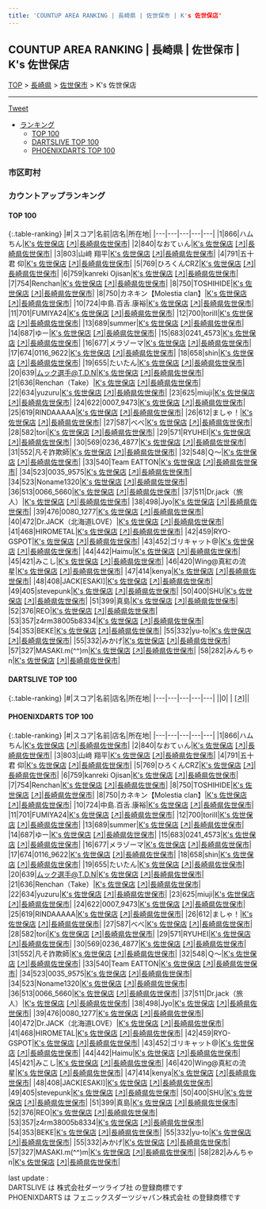 ```yaml
---
title: 'COUNTUP AREA RANKING | 長崎県 | 佐世保市 | K's 佐世保店'
---
```

## COUNTUP AREA RANKING | 長崎県 | 佐世保市 | K's 佐世保店

[TOP](/darts/rank/) > [長崎県](/darts/rank/長崎県/) > [佐世保市](/darts/rank/長崎県/佐世保市/) > K's 佐世保店

___

<a href="https://twitter.com/share?ref_src=twsrc%5Etfw" data-text="COUNTUP AREA RANKING | 長崎県佐世保市K's 佐世保店" class="twitter-share-button" data-hashtags="DARTSLIVE,PHOENIXDARTS,darts,ダーツ" data-show-count="false">Tweet</a>

* [ランキング](#カウントアップランキング)
    * [TOP 100](#top-100)
    * [DARTSLIVE TOP 100](#dartslive-top-100)
    * [PHOENIXDARTS TOP 100](#phoenixdarts-top-100)

### 市区町村

<ul>

</ul>

### カウントアップランキング

#### TOP 100



{:.table-ranking}
|#|スコア|名前|店名|所在地|
|---|---|---|---|---|
|1|866|<span class="rank-name-pd">ハムちん</span>|<a href="/darts/rank/shops/45722.html">K's 佐世保店</a> <a href="https://vs.phoenixdarts.com/jp/shop/shopDetailInfo/s_45722?s_seq=45722">[↗]</a>|<a href="/darts/rank/長崎県/佐世保市">長崎県佐世保市</a>|
|2|840|<span class="rank-name-pd">なおてぃん</span>|<a href="/darts/rank/shops/45722.html">K's 佐世保店</a> <a href="https://vs.phoenixdarts.com/jp/shop/shopDetailInfo/s_45722?s_seq=45722">[↗]</a>|<a href="/darts/rank/長崎県/佐世保市">長崎県佐世保市</a>|
|3|803|<span class="rank-name-pd">山﨑 翔平</span>|<a href="/darts/rank/shops/45722.html">K's 佐世保店</a> <a href="https://vs.phoenixdarts.com/jp/shop/shopDetailInfo/s_45722?s_seq=45722">[↗]</a>|<a href="/darts/rank/長崎県/佐世保市">長崎県佐世保市</a>|
|4|791|<span class="rank-name-pd"><span class="pro-icon-pd"></span>五十君 仰</span>|<a href="/darts/rank/shops/45722.html">K's 佐世保店</a> <a href="https://vs.phoenixdarts.com/jp/shop/shopDetailInfo/s_45722?s_seq=45722">[↗]</a>|<a href="/darts/rank/長崎県/佐世保市">長崎県佐世保市</a>|
|5|769|<span class="rank-name-pd">ひろくんCRZ</span>|<a href="/darts/rank/shops/45722.html">K's 佐世保店</a> <a href="https://vs.phoenixdarts.com/jp/shop/shopDetailInfo/s_45722?s_seq=45722">[↗]</a>|<a href="/darts/rank/長崎県/佐世保市">長崎県佐世保市</a>|
|6|759|<span class="rank-name-pd">kanreki Ojisan</span>|<a href="/darts/rank/shops/45722.html">K's 佐世保店</a> <a href="https://vs.phoenixdarts.com/jp/shop/shopDetailInfo/s_45722?s_seq=45722">[↗]</a>|<a href="/darts/rank/長崎県/佐世保市">長崎県佐世保市</a>|
|7|754|<span class="rank-name-pd">Renchan</span>|<a href="/darts/rank/shops/45722.html">K's 佐世保店</a> <a href="https://vs.phoenixdarts.com/jp/shop/shopDetailInfo/s_45722?s_seq=45722">[↗]</a>|<a href="/darts/rank/長崎県/佐世保市">長崎県佐世保市</a>|
|8|750|<span class="rank-name-pd">TOSHIHIDE</span>|<a href="/darts/rank/shops/45722.html">K's 佐世保店</a> <a href="https://vs.phoenixdarts.com/jp/shop/shopDetailInfo/s_45722?s_seq=45722">[↗]</a>|<a href="/darts/rank/長崎県/佐世保市">長崎県佐世保市</a>|
|8|750|<span class="rank-name-pd">カネキン【Molestia clan】</span>|<a href="/darts/rank/shops/45722.html">K's 佐世保店</a> <a href="https://vs.phoenixdarts.com/jp/shop/shopDetailInfo/s_45722?s_seq=45722">[↗]</a>|<a href="/darts/rank/長崎県/佐世保市">長崎県佐世保市</a>|
|10|724|<span class="rank-name-pd">中島.百舌.康裕</span>|<a href="/darts/rank/shops/45722.html">K's 佐世保店</a> <a href="https://vs.phoenixdarts.com/jp/shop/shopDetailInfo/s_45722?s_seq=45722">[↗]</a>|<a href="/darts/rank/長崎県/佐世保市">長崎県佐世保市</a>|
|11|701|<span class="rank-name-pd">FUMIYA24</span>|<a href="/darts/rank/shops/45722.html">K's 佐世保店</a> <a href="https://vs.phoenixdarts.com/jp/shop/shopDetailInfo/s_45722?s_seq=45722">[↗]</a>|<a href="/darts/rank/長崎県/佐世保市">長崎県佐世保市</a>|
|12|700|<span class="rank-name-pd">toriⅡ</span>|<a href="/darts/rank/shops/45722.html">K's 佐世保店</a> <a href="https://vs.phoenixdarts.com/jp/shop/shopDetailInfo/s_45722?s_seq=45722">[↗]</a>|<a href="/darts/rank/長崎県/佐世保市">長崎県佐世保市</a>|
|13|689|<span class="rank-name-pd">summer</span>|<a href="/darts/rank/shops/45722.html">K's 佐世保店</a> <a href="https://vs.phoenixdarts.com/jp/shop/shopDetailInfo/s_45722?s_seq=45722">[↗]</a>|<a href="/darts/rank/長崎県/佐世保市">長崎県佐世保市</a>|
|14|687|<span class="rank-name-pd">ゆー</span>|<a href="/darts/rank/shops/45722.html">K's 佐世保店</a> <a href="https://vs.phoenixdarts.com/jp/shop/shopDetailInfo/s_45722?s_seq=45722">[↗]</a>|<a href="/darts/rank/長崎県/佐世保市">長崎県佐世保市</a>|
|15|683|<span class="rank-name-pd">0241_4573</span>|<a href="/darts/rank/shops/45722.html">K's 佐世保店</a> <a href="https://vs.phoenixdarts.com/jp/shop/shopDetailInfo/s_45722?s_seq=45722">[↗]</a>|<a href="/darts/rank/長崎県/佐世保市">長崎県佐世保市</a>|
|16|677|<span class="rank-name-pd">メラゾーマ</span>|<a href="/darts/rank/shops/45722.html">K's 佐世保店</a> <a href="https://vs.phoenixdarts.com/jp/shop/shopDetailInfo/s_45722?s_seq=45722">[↗]</a>|<a href="/darts/rank/長崎県/佐世保市">長崎県佐世保市</a>|
|17|674|<span class="rank-name-pd">0116_9622</span>|<a href="/darts/rank/shops/45722.html">K's 佐世保店</a> <a href="https://vs.phoenixdarts.com/jp/shop/shopDetailInfo/s_45722?s_seq=45722">[↗]</a>|<a href="/darts/rank/長崎県/佐世保市">長崎県佐世保市</a>|
|18|658|<span class="rank-name-pd">shin</span>|<a href="/darts/rank/shops/45722.html">K's 佐世保店</a> <a href="https://vs.phoenixdarts.com/jp/shop/shopDetailInfo/s_45722?s_seq=45722">[↗]</a>|<a href="/darts/rank/長崎県/佐世保市">長崎県佐世保市</a>|
|19|655|<span class="rank-name-pd">たいたん</span>|<a href="/darts/rank/shops/45722.html">K's 佐世保店</a> <a href="https://vs.phoenixdarts.com/jp/shop/shopDetailInfo/s_45722?s_seq=45722">[↗]</a>|<a href="/darts/rank/長崎県/佐世保市">長崎県佐世保市</a>|
|20|639|<span class="rank-name-pd">ムック選手@T.D.N</span>|<a href="/darts/rank/shops/45722.html">K's 佐世保店</a> <a href="https://vs.phoenixdarts.com/jp/shop/shopDetailInfo/s_45722?s_seq=45722">[↗]</a>|<a href="/darts/rank/長崎県/佐世保市">長崎県佐世保市</a>|
|21|636|<span class="rank-name-pd">Renchan（Take）</span>|<a href="/darts/rank/shops/45722.html">K's 佐世保店</a> <a href="https://vs.phoenixdarts.com/jp/shop/shopDetailInfo/s_45722?s_seq=45722">[↗]</a>|<a href="/darts/rank/長崎県/佐世保市">長崎県佐世保市</a>|
|22|634|<span class="rank-name-pd">yuzuru</span>|<a href="/darts/rank/shops/45722.html">K's 佐世保店</a> <a href="https://vs.phoenixdarts.com/jp/shop/shopDetailInfo/s_45722?s_seq=45722">[↗]</a>|<a href="/darts/rank/長崎県/佐世保市">長崎県佐世保市</a>|
|23|625|<span class="rank-name-pd">miuji</span>|<a href="/darts/rank/shops/45722.html">K's 佐世保店</a> <a href="https://vs.phoenixdarts.com/jp/shop/shopDetailInfo/s_45722?s_seq=45722">[↗]</a>|<a href="/darts/rank/長崎県/佐世保市">長崎県佐世保市</a>|
|24|622|<span class="rank-name-pd">0007_9473</span>|<a href="/darts/rank/shops/45722.html">K's 佐世保店</a> <a href="https://vs.phoenixdarts.com/jp/shop/shopDetailInfo/s_45722?s_seq=45722">[↗]</a>|<a href="/darts/rank/長崎県/佐世保市">長崎県佐世保市</a>|
|25|619|<span class="rank-name-pd">RINDAAAAA</span>|<a href="/darts/rank/shops/45722.html">K's 佐世保店</a> <a href="https://vs.phoenixdarts.com/jp/shop/shopDetailInfo/s_45722?s_seq=45722">[↗]</a>|<a href="/darts/rank/長崎県/佐世保市">長崎県佐世保市</a>|
|26|612|<span class="rank-name-pd">ましゃ！</span>|<a href="/darts/rank/shops/45722.html">K's 佐世保店</a> <a href="https://vs.phoenixdarts.com/jp/shop/shopDetailInfo/s_45722?s_seq=45722">[↗]</a>|<a href="/darts/rank/長崎県/佐世保市">長崎県佐世保市</a>|
|27|587|<span class="rank-name-pd">べべ</span>|<a href="/darts/rank/shops/45722.html">K's 佐世保店</a> <a href="https://vs.phoenixdarts.com/jp/shop/shopDetailInfo/s_45722?s_seq=45722">[↗]</a>|<a href="/darts/rank/長崎県/佐世保市">長崎県佐世保市</a>|
|28|582|<span class="rank-name-pd">tori</span>|<a href="/darts/rank/shops/45722.html">K's 佐世保店</a> <a href="https://vs.phoenixdarts.com/jp/shop/shopDetailInfo/s_45722?s_seq=45722">[↗]</a>|<a href="/darts/rank/長崎県/佐世保市">長崎県佐世保市</a>|
|29|571|<span class="rank-name-pd">RYUHEI</span>|<a href="/darts/rank/shops/45722.html">K's 佐世保店</a> <a href="https://vs.phoenixdarts.com/jp/shop/shopDetailInfo/s_45722?s_seq=45722">[↗]</a>|<a href="/darts/rank/長崎県/佐世保市">長崎県佐世保市</a>|
|30|569|<span class="rank-name-pd">0236_4877</span>|<a href="/darts/rank/shops/45722.html">K's 佐世保店</a> <a href="https://vs.phoenixdarts.com/jp/shop/shopDetailInfo/s_45722?s_seq=45722">[↗]</a>|<a href="/darts/rank/長崎県/佐世保市">長崎県佐世保市</a>|
|31|552|<span class="rank-name-pd">凡そ詐欺師</span>|<a href="/darts/rank/shops/45722.html">K's 佐世保店</a> <a href="https://vs.phoenixdarts.com/jp/shop/shopDetailInfo/s_45722?s_seq=45722">[↗]</a>|<a href="/darts/rank/長崎県/佐世保市">長崎県佐世保市</a>|
|32|548|<span class="rank-name-pd">Ｑ～</span>|<a href="/darts/rank/shops/45722.html">K's 佐世保店</a> <a href="https://vs.phoenixdarts.com/jp/shop/shopDetailInfo/s_45722?s_seq=45722">[↗]</a>|<a href="/darts/rank/長崎県/佐世保市">長崎県佐世保市</a>|
|33|540|<span class="rank-name-pd">Team EATTON</span>|<a href="/darts/rank/shops/45722.html">K's 佐世保店</a> <a href="https://vs.phoenixdarts.com/jp/shop/shopDetailInfo/s_45722?s_seq=45722">[↗]</a>|<a href="/darts/rank/長崎県/佐世保市">長崎県佐世保市</a>|
|34|523|<span class="rank-name-pd">0035_9575</span>|<a href="/darts/rank/shops/45722.html">K's 佐世保店</a> <a href="https://vs.phoenixdarts.com/jp/shop/shopDetailInfo/s_45722?s_seq=45722">[↗]</a>|<a href="/darts/rank/長崎県/佐世保市">長崎県佐世保市</a>|
|34|523|<span class="rank-name-pd">Noname1320</span>|<a href="/darts/rank/shops/45722.html">K's 佐世保店</a> <a href="https://vs.phoenixdarts.com/jp/shop/shopDetailInfo/s_45722?s_seq=45722">[↗]</a>|<a href="/darts/rank/長崎県/佐世保市">長崎県佐世保市</a>|
|36|513|<span class="rank-name-pd">0066_5660</span>|<a href="/darts/rank/shops/45722.html">K's 佐世保店</a> <a href="https://vs.phoenixdarts.com/jp/shop/shopDetailInfo/s_45722?s_seq=45722">[↗]</a>|<a href="/darts/rank/長崎県/佐世保市">長崎県佐世保市</a>|
|37|511|<span class="rank-name-pd">Dr.jack（旅人）</span>|<a href="/darts/rank/shops/45722.html">K's 佐世保店</a> <a href="https://vs.phoenixdarts.com/jp/shop/shopDetailInfo/s_45722?s_seq=45722">[↗]</a>|<a href="/darts/rank/長崎県/佐世保市">長崎県佐世保市</a>|
|38|498|<span class="rank-name-pd">Jyo</span>|<a href="/darts/rank/shops/45722.html">K's 佐世保店</a> <a href="https://vs.phoenixdarts.com/jp/shop/shopDetailInfo/s_45722?s_seq=45722">[↗]</a>|<a href="/darts/rank/長崎県/佐世保市">長崎県佐世保市</a>|
|39|476|<span class="rank-name-pd">0080_1277</span>|<a href="/darts/rank/shops/45722.html">K's 佐世保店</a> <a href="https://vs.phoenixdarts.com/jp/shop/shopDetailInfo/s_45722?s_seq=45722">[↗]</a>|<a href="/darts/rank/長崎県/佐世保市">長崎県佐世保市</a>|
|40|472|<span class="rank-name-pd">Dr.JACK（北海道LOVE）</span>|<a href="/darts/rank/shops/45722.html">K's 佐世保店</a> <a href="https://vs.phoenixdarts.com/jp/shop/shopDetailInfo/s_45722?s_seq=45722">[↗]</a>|<a href="/darts/rank/長崎県/佐世保市">長崎県佐世保市</a>|
|41|468|<span class="rank-name-pd">HIROMETAL</span>|<a href="/darts/rank/shops/45722.html">K's 佐世保店</a> <a href="https://vs.phoenixdarts.com/jp/shop/shopDetailInfo/s_45722?s_seq=45722">[↗]</a>|<a href="/darts/rank/長崎県/佐世保市">長崎県佐世保市</a>|
|42|459|<span class="rank-name-pd">RYO-GSPOT</span>|<a href="/darts/rank/shops/45722.html">K's 佐世保店</a> <a href="https://vs.phoenixdarts.com/jp/shop/shopDetailInfo/s_45722?s_seq=45722">[↗]</a>|<a href="/darts/rank/長崎県/佐世保市">長崎県佐世保市</a>|
|43|452|<span class="rank-name-pd">ゴリキャット@</span>|<a href="/darts/rank/shops/45722.html">K's 佐世保店</a> <a href="https://vs.phoenixdarts.com/jp/shop/shopDetailInfo/s_45722?s_seq=45722">[↗]</a>|<a href="/darts/rank/長崎県/佐世保市">長崎県佐世保市</a>|
|44|442|<span class="rank-name-pd">Haimu</span>|<a href="/darts/rank/shops/45722.html">K's 佐世保店</a> <a href="https://vs.phoenixdarts.com/jp/shop/shopDetailInfo/s_45722?s_seq=45722">[↗]</a>|<a href="/darts/rank/長崎県/佐世保市">長崎県佐世保市</a>|
|45|421|<span class="rank-name-pd">みこし</span>|<a href="/darts/rank/shops/45722.html">K's 佐世保店</a> <a href="https://vs.phoenixdarts.com/jp/shop/shopDetailInfo/s_45722?s_seq=45722">[↗]</a>|<a href="/darts/rank/長崎県/佐世保市">長崎県佐世保市</a>|
|46|420|<span class="rank-name-pd">Wing@真紅の流星</span>|<a href="/darts/rank/shops/45722.html">K's 佐世保店</a> <a href="https://vs.phoenixdarts.com/jp/shop/shopDetailInfo/s_45722?s_seq=45722">[↗]</a>|<a href="/darts/rank/長崎県/佐世保市">長崎県佐世保市</a>|
|47|414|<span class="rank-name-pd">kenya</span>|<a href="/darts/rank/shops/45722.html">K's 佐世保店</a> <a href="https://vs.phoenixdarts.com/jp/shop/shopDetailInfo/s_45722?s_seq=45722">[↗]</a>|<a href="/darts/rank/長崎県/佐世保市">長崎県佐世保市</a>|
|48|408|<span class="rank-name-pd">JACK[ESAKI]</span>|<a href="/darts/rank/shops/45722.html">K's 佐世保店</a> <a href="https://vs.phoenixdarts.com/jp/shop/shopDetailInfo/s_45722?s_seq=45722">[↗]</a>|<a href="/darts/rank/長崎県/佐世保市">長崎県佐世保市</a>|
|49|405|<span class="rank-name-pd">stevepunk</span>|<a href="/darts/rank/shops/45722.html">K's 佐世保店</a> <a href="https://vs.phoenixdarts.com/jp/shop/shopDetailInfo/s_45722?s_seq=45722">[↗]</a>|<a href="/darts/rank/長崎県/佐世保市">長崎県佐世保市</a>|
|50|400|<span class="rank-name-pd">SHU</span>|<a href="/darts/rank/shops/45722.html">K's 佐世保店</a> <a href="https://vs.phoenixdarts.com/jp/shop/shopDetailInfo/s_45722?s_seq=45722">[↗]</a>|<a href="/darts/rank/長崎県/佐世保市">長崎県佐世保市</a>|
|51|399|<span class="rank-name-pd">真島</span>|<a href="/darts/rank/shops/45722.html">K's 佐世保店</a> <a href="https://vs.phoenixdarts.com/jp/shop/shopDetailInfo/s_45722?s_seq=45722">[↗]</a>|<a href="/darts/rank/長崎県/佐世保市">長崎県佐世保市</a>|
|52|376|<span class="rank-name-pd">REO</span>|<a href="/darts/rank/shops/45722.html">K's 佐世保店</a> <a href="https://vs.phoenixdarts.com/jp/shop/shopDetailInfo/s_45722?s_seq=45722">[↗]</a>|<a href="/darts/rank/長崎県/佐世保市">長崎県佐世保市</a>|
|53|357|<span class="rank-name-pd">z4rm38005b8334</span>|<a href="/darts/rank/shops/45722.html">K's 佐世保店</a> <a href="https://vs.phoenixdarts.com/jp/shop/shopDetailInfo/s_45722?s_seq=45722">[↗]</a>|<a href="/darts/rank/長崎県/佐世保市">長崎県佐世保市</a>|
|54|353|<span class="rank-name-pd">BEKE</span>|<a href="/darts/rank/shops/45722.html">K's 佐世保店</a> <a href="https://vs.phoenixdarts.com/jp/shop/shopDetailInfo/s_45722?s_seq=45722">[↗]</a>|<a href="/darts/rank/長崎県/佐世保市">長崎県佐世保市</a>|
|55|332|<span class="rank-name-pd">yu-to</span>|<a href="/darts/rank/shops/45722.html">K's 佐世保店</a> <a href="https://vs.phoenixdarts.com/jp/shop/shopDetailInfo/s_45722?s_seq=45722">[↗]</a>|<a href="/darts/rank/長崎県/佐世保市">長崎県佐世保市</a>|
|55|332|<span class="rank-name-pd">みかげ</span>|<a href="/darts/rank/shops/45722.html">K's 佐世保店</a> <a href="https://vs.phoenixdarts.com/jp/shop/shopDetailInfo/s_45722?s_seq=45722">[↗]</a>|<a href="/darts/rank/長崎県/佐世保市">長崎県佐世保市</a>|
|57|327|<span class="rank-name-pd">MASAKI.m(^^)m</span>|<a href="/darts/rank/shops/45722.html">K's 佐世保店</a> <a href="https://vs.phoenixdarts.com/jp/shop/shopDetailInfo/s_45722?s_seq=45722">[↗]</a>|<a href="/darts/rank/長崎県/佐世保市">長崎県佐世保市</a>|
|58|282|<span class="rank-name-pd">みんちゃn</span>|<a href="/darts/rank/shops/45722.html">K's 佐世保店</a> <a href="https://vs.phoenixdarts.com/jp/shop/shopDetailInfo/s_45722?s_seq=45722">[↗]</a>|<a href="/darts/rank/長崎県/佐世保市">長崎県佐世保市</a>|


#### DARTSLIVE TOP 100



{:.table-ranking}
|#|スコア|名前|店名|所在地|
|---|---|---|---|---|
||0|<span class="rank-name-dl"> </span>|<a href="/darts/rank/shops/.html"></a> <a href="">[↗]</a>|<a href="/darts/rank//"></a>|


#### PHOENIXDARTS TOP 100



{:.table-ranking}
|#|スコア|名前|店名|所在地|
|---|---|---|---|---|
|1|866|<span class="rank-name-pd">ハムちん</span>|<a href="/darts/rank/shops/45722.html">K's 佐世保店</a> <a href="https://vs.phoenixdarts.com/jp/shop/shopDetailInfo/s_45722?s_seq=45722">[↗]</a>|<a href="/darts/rank/長崎県/佐世保市">長崎県佐世保市</a>|
|2|840|<span class="rank-name-pd">なおてぃん</span>|<a href="/darts/rank/shops/45722.html">K's 佐世保店</a> <a href="https://vs.phoenixdarts.com/jp/shop/shopDetailInfo/s_45722?s_seq=45722">[↗]</a>|<a href="/darts/rank/長崎県/佐世保市">長崎県佐世保市</a>|
|3|803|<span class="rank-name-pd">山﨑 翔平</span>|<a href="/darts/rank/shops/45722.html">K's 佐世保店</a> <a href="https://vs.phoenixdarts.com/jp/shop/shopDetailInfo/s_45722?s_seq=45722">[↗]</a>|<a href="/darts/rank/長崎県/佐世保市">長崎県佐世保市</a>|
|4|791|<span class="rank-name-pd"><span class="pro-icon-pd"></span>五十君 仰</span>|<a href="/darts/rank/shops/45722.html">K's 佐世保店</a> <a href="https://vs.phoenixdarts.com/jp/shop/shopDetailInfo/s_45722?s_seq=45722">[↗]</a>|<a href="/darts/rank/長崎県/佐世保市">長崎県佐世保市</a>|
|5|769|<span class="rank-name-pd">ひろくんCRZ</span>|<a href="/darts/rank/shops/45722.html">K's 佐世保店</a> <a href="https://vs.phoenixdarts.com/jp/shop/shopDetailInfo/s_45722?s_seq=45722">[↗]</a>|<a href="/darts/rank/長崎県/佐世保市">長崎県佐世保市</a>|
|6|759|<span class="rank-name-pd">kanreki Ojisan</span>|<a href="/darts/rank/shops/45722.html">K's 佐世保店</a> <a href="https://vs.phoenixdarts.com/jp/shop/shopDetailInfo/s_45722?s_seq=45722">[↗]</a>|<a href="/darts/rank/長崎県/佐世保市">長崎県佐世保市</a>|
|7|754|<span class="rank-name-pd">Renchan</span>|<a href="/darts/rank/shops/45722.html">K's 佐世保店</a> <a href="https://vs.phoenixdarts.com/jp/shop/shopDetailInfo/s_45722?s_seq=45722">[↗]</a>|<a href="/darts/rank/長崎県/佐世保市">長崎県佐世保市</a>|
|8|750|<span class="rank-name-pd">TOSHIHIDE</span>|<a href="/darts/rank/shops/45722.html">K's 佐世保店</a> <a href="https://vs.phoenixdarts.com/jp/shop/shopDetailInfo/s_45722?s_seq=45722">[↗]</a>|<a href="/darts/rank/長崎県/佐世保市">長崎県佐世保市</a>|
|8|750|<span class="rank-name-pd">カネキン【Molestia clan】</span>|<a href="/darts/rank/shops/45722.html">K's 佐世保店</a> <a href="https://vs.phoenixdarts.com/jp/shop/shopDetailInfo/s_45722?s_seq=45722">[↗]</a>|<a href="/darts/rank/長崎県/佐世保市">長崎県佐世保市</a>|
|10|724|<span class="rank-name-pd">中島.百舌.康裕</span>|<a href="/darts/rank/shops/45722.html">K's 佐世保店</a> <a href="https://vs.phoenixdarts.com/jp/shop/shopDetailInfo/s_45722?s_seq=45722">[↗]</a>|<a href="/darts/rank/長崎県/佐世保市">長崎県佐世保市</a>|
|11|701|<span class="rank-name-pd">FUMIYA24</span>|<a href="/darts/rank/shops/45722.html">K's 佐世保店</a> <a href="https://vs.phoenixdarts.com/jp/shop/shopDetailInfo/s_45722?s_seq=45722">[↗]</a>|<a href="/darts/rank/長崎県/佐世保市">長崎県佐世保市</a>|
|12|700|<span class="rank-name-pd">toriⅡ</span>|<a href="/darts/rank/shops/45722.html">K's 佐世保店</a> <a href="https://vs.phoenixdarts.com/jp/shop/shopDetailInfo/s_45722?s_seq=45722">[↗]</a>|<a href="/darts/rank/長崎県/佐世保市">長崎県佐世保市</a>|
|13|689|<span class="rank-name-pd">summer</span>|<a href="/darts/rank/shops/45722.html">K's 佐世保店</a> <a href="https://vs.phoenixdarts.com/jp/shop/shopDetailInfo/s_45722?s_seq=45722">[↗]</a>|<a href="/darts/rank/長崎県/佐世保市">長崎県佐世保市</a>|
|14|687|<span class="rank-name-pd">ゆー</span>|<a href="/darts/rank/shops/45722.html">K's 佐世保店</a> <a href="https://vs.phoenixdarts.com/jp/shop/shopDetailInfo/s_45722?s_seq=45722">[↗]</a>|<a href="/darts/rank/長崎県/佐世保市">長崎県佐世保市</a>|
|15|683|<span class="rank-name-pd">0241_4573</span>|<a href="/darts/rank/shops/45722.html">K's 佐世保店</a> <a href="https://vs.phoenixdarts.com/jp/shop/shopDetailInfo/s_45722?s_seq=45722">[↗]</a>|<a href="/darts/rank/長崎県/佐世保市">長崎県佐世保市</a>|
|16|677|<span class="rank-name-pd">メラゾーマ</span>|<a href="/darts/rank/shops/45722.html">K's 佐世保店</a> <a href="https://vs.phoenixdarts.com/jp/shop/shopDetailInfo/s_45722?s_seq=45722">[↗]</a>|<a href="/darts/rank/長崎県/佐世保市">長崎県佐世保市</a>|
|17|674|<span class="rank-name-pd">0116_9622</span>|<a href="/darts/rank/shops/45722.html">K's 佐世保店</a> <a href="https://vs.phoenixdarts.com/jp/shop/shopDetailInfo/s_45722?s_seq=45722">[↗]</a>|<a href="/darts/rank/長崎県/佐世保市">長崎県佐世保市</a>|
|18|658|<span class="rank-name-pd">shin</span>|<a href="/darts/rank/shops/45722.html">K's 佐世保店</a> <a href="https://vs.phoenixdarts.com/jp/shop/shopDetailInfo/s_45722?s_seq=45722">[↗]</a>|<a href="/darts/rank/長崎県/佐世保市">長崎県佐世保市</a>|
|19|655|<span class="rank-name-pd">たいたん</span>|<a href="/darts/rank/shops/45722.html">K's 佐世保店</a> <a href="https://vs.phoenixdarts.com/jp/shop/shopDetailInfo/s_45722?s_seq=45722">[↗]</a>|<a href="/darts/rank/長崎県/佐世保市">長崎県佐世保市</a>|
|20|639|<span class="rank-name-pd">ムック選手@T.D.N</span>|<a href="/darts/rank/shops/45722.html">K's 佐世保店</a> <a href="https://vs.phoenixdarts.com/jp/shop/shopDetailInfo/s_45722?s_seq=45722">[↗]</a>|<a href="/darts/rank/長崎県/佐世保市">長崎県佐世保市</a>|
|21|636|<span class="rank-name-pd">Renchan（Take）</span>|<a href="/darts/rank/shops/45722.html">K's 佐世保店</a> <a href="https://vs.phoenixdarts.com/jp/shop/shopDetailInfo/s_45722?s_seq=45722">[↗]</a>|<a href="/darts/rank/長崎県/佐世保市">長崎県佐世保市</a>|
|22|634|<span class="rank-name-pd">yuzuru</span>|<a href="/darts/rank/shops/45722.html">K's 佐世保店</a> <a href="https://vs.phoenixdarts.com/jp/shop/shopDetailInfo/s_45722?s_seq=45722">[↗]</a>|<a href="/darts/rank/長崎県/佐世保市">長崎県佐世保市</a>|
|23|625|<span class="rank-name-pd">miuji</span>|<a href="/darts/rank/shops/45722.html">K's 佐世保店</a> <a href="https://vs.phoenixdarts.com/jp/shop/shopDetailInfo/s_45722?s_seq=45722">[↗]</a>|<a href="/darts/rank/長崎県/佐世保市">長崎県佐世保市</a>|
|24|622|<span class="rank-name-pd">0007_9473</span>|<a href="/darts/rank/shops/45722.html">K's 佐世保店</a> <a href="https://vs.phoenixdarts.com/jp/shop/shopDetailInfo/s_45722?s_seq=45722">[↗]</a>|<a href="/darts/rank/長崎県/佐世保市">長崎県佐世保市</a>|
|25|619|<span class="rank-name-pd">RINDAAAAA</span>|<a href="/darts/rank/shops/45722.html">K's 佐世保店</a> <a href="https://vs.phoenixdarts.com/jp/shop/shopDetailInfo/s_45722?s_seq=45722">[↗]</a>|<a href="/darts/rank/長崎県/佐世保市">長崎県佐世保市</a>|
|26|612|<span class="rank-name-pd">ましゃ！</span>|<a href="/darts/rank/shops/45722.html">K's 佐世保店</a> <a href="https://vs.phoenixdarts.com/jp/shop/shopDetailInfo/s_45722?s_seq=45722">[↗]</a>|<a href="/darts/rank/長崎県/佐世保市">長崎県佐世保市</a>|
|27|587|<span class="rank-name-pd">べべ</span>|<a href="/darts/rank/shops/45722.html">K's 佐世保店</a> <a href="https://vs.phoenixdarts.com/jp/shop/shopDetailInfo/s_45722?s_seq=45722">[↗]</a>|<a href="/darts/rank/長崎県/佐世保市">長崎県佐世保市</a>|
|28|582|<span class="rank-name-pd">tori</span>|<a href="/darts/rank/shops/45722.html">K's 佐世保店</a> <a href="https://vs.phoenixdarts.com/jp/shop/shopDetailInfo/s_45722?s_seq=45722">[↗]</a>|<a href="/darts/rank/長崎県/佐世保市">長崎県佐世保市</a>|
|29|571|<span class="rank-name-pd">RYUHEI</span>|<a href="/darts/rank/shops/45722.html">K's 佐世保店</a> <a href="https://vs.phoenixdarts.com/jp/shop/shopDetailInfo/s_45722?s_seq=45722">[↗]</a>|<a href="/darts/rank/長崎県/佐世保市">長崎県佐世保市</a>|
|30|569|<span class="rank-name-pd">0236_4877</span>|<a href="/darts/rank/shops/45722.html">K's 佐世保店</a> <a href="https://vs.phoenixdarts.com/jp/shop/shopDetailInfo/s_45722?s_seq=45722">[↗]</a>|<a href="/darts/rank/長崎県/佐世保市">長崎県佐世保市</a>|
|31|552|<span class="rank-name-pd">凡そ詐欺師</span>|<a href="/darts/rank/shops/45722.html">K's 佐世保店</a> <a href="https://vs.phoenixdarts.com/jp/shop/shopDetailInfo/s_45722?s_seq=45722">[↗]</a>|<a href="/darts/rank/長崎県/佐世保市">長崎県佐世保市</a>|
|32|548|<span class="rank-name-pd">Ｑ～</span>|<a href="/darts/rank/shops/45722.html">K's 佐世保店</a> <a href="https://vs.phoenixdarts.com/jp/shop/shopDetailInfo/s_45722?s_seq=45722">[↗]</a>|<a href="/darts/rank/長崎県/佐世保市">長崎県佐世保市</a>|
|33|540|<span class="rank-name-pd">Team EATTON</span>|<a href="/darts/rank/shops/45722.html">K's 佐世保店</a> <a href="https://vs.phoenixdarts.com/jp/shop/shopDetailInfo/s_45722?s_seq=45722">[↗]</a>|<a href="/darts/rank/長崎県/佐世保市">長崎県佐世保市</a>|
|34|523|<span class="rank-name-pd">0035_9575</span>|<a href="/darts/rank/shops/45722.html">K's 佐世保店</a> <a href="https://vs.phoenixdarts.com/jp/shop/shopDetailInfo/s_45722?s_seq=45722">[↗]</a>|<a href="/darts/rank/長崎県/佐世保市">長崎県佐世保市</a>|
|34|523|<span class="rank-name-pd">Noname1320</span>|<a href="/darts/rank/shops/45722.html">K's 佐世保店</a> <a href="https://vs.phoenixdarts.com/jp/shop/shopDetailInfo/s_45722?s_seq=45722">[↗]</a>|<a href="/darts/rank/長崎県/佐世保市">長崎県佐世保市</a>|
|36|513|<span class="rank-name-pd">0066_5660</span>|<a href="/darts/rank/shops/45722.html">K's 佐世保店</a> <a href="https://vs.phoenixdarts.com/jp/shop/shopDetailInfo/s_45722?s_seq=45722">[↗]</a>|<a href="/darts/rank/長崎県/佐世保市">長崎県佐世保市</a>|
|37|511|<span class="rank-name-pd">Dr.jack（旅人）</span>|<a href="/darts/rank/shops/45722.html">K's 佐世保店</a> <a href="https://vs.phoenixdarts.com/jp/shop/shopDetailInfo/s_45722?s_seq=45722">[↗]</a>|<a href="/darts/rank/長崎県/佐世保市">長崎県佐世保市</a>|
|38|498|<span class="rank-name-pd">Jyo</span>|<a href="/darts/rank/shops/45722.html">K's 佐世保店</a> <a href="https://vs.phoenixdarts.com/jp/shop/shopDetailInfo/s_45722?s_seq=45722">[↗]</a>|<a href="/darts/rank/長崎県/佐世保市">長崎県佐世保市</a>|
|39|476|<span class="rank-name-pd">0080_1277</span>|<a href="/darts/rank/shops/45722.html">K's 佐世保店</a> <a href="https://vs.phoenixdarts.com/jp/shop/shopDetailInfo/s_45722?s_seq=45722">[↗]</a>|<a href="/darts/rank/長崎県/佐世保市">長崎県佐世保市</a>|
|40|472|<span class="rank-name-pd">Dr.JACK（北海道LOVE）</span>|<a href="/darts/rank/shops/45722.html">K's 佐世保店</a> <a href="https://vs.phoenixdarts.com/jp/shop/shopDetailInfo/s_45722?s_seq=45722">[↗]</a>|<a href="/darts/rank/長崎県/佐世保市">長崎県佐世保市</a>|
|41|468|<span class="rank-name-pd">HIROMETAL</span>|<a href="/darts/rank/shops/45722.html">K's 佐世保店</a> <a href="https://vs.phoenixdarts.com/jp/shop/shopDetailInfo/s_45722?s_seq=45722">[↗]</a>|<a href="/darts/rank/長崎県/佐世保市">長崎県佐世保市</a>|
|42|459|<span class="rank-name-pd">RYO-GSPOT</span>|<a href="/darts/rank/shops/45722.html">K's 佐世保店</a> <a href="https://vs.phoenixdarts.com/jp/shop/shopDetailInfo/s_45722?s_seq=45722">[↗]</a>|<a href="/darts/rank/長崎県/佐世保市">長崎県佐世保市</a>|
|43|452|<span class="rank-name-pd">ゴリキャット@</span>|<a href="/darts/rank/shops/45722.html">K's 佐世保店</a> <a href="https://vs.phoenixdarts.com/jp/shop/shopDetailInfo/s_45722?s_seq=45722">[↗]</a>|<a href="/darts/rank/長崎県/佐世保市">長崎県佐世保市</a>|
|44|442|<span class="rank-name-pd">Haimu</span>|<a href="/darts/rank/shops/45722.html">K's 佐世保店</a> <a href="https://vs.phoenixdarts.com/jp/shop/shopDetailInfo/s_45722?s_seq=45722">[↗]</a>|<a href="/darts/rank/長崎県/佐世保市">長崎県佐世保市</a>|
|45|421|<span class="rank-name-pd">みこし</span>|<a href="/darts/rank/shops/45722.html">K's 佐世保店</a> <a href="https://vs.phoenixdarts.com/jp/shop/shopDetailInfo/s_45722?s_seq=45722">[↗]</a>|<a href="/darts/rank/長崎県/佐世保市">長崎県佐世保市</a>|
|46|420|<span class="rank-name-pd">Wing@真紅の流星</span>|<a href="/darts/rank/shops/45722.html">K's 佐世保店</a> <a href="https://vs.phoenixdarts.com/jp/shop/shopDetailInfo/s_45722?s_seq=45722">[↗]</a>|<a href="/darts/rank/長崎県/佐世保市">長崎県佐世保市</a>|
|47|414|<span class="rank-name-pd">kenya</span>|<a href="/darts/rank/shops/45722.html">K's 佐世保店</a> <a href="https://vs.phoenixdarts.com/jp/shop/shopDetailInfo/s_45722?s_seq=45722">[↗]</a>|<a href="/darts/rank/長崎県/佐世保市">長崎県佐世保市</a>|
|48|408|<span class="rank-name-pd">JACK[ESAKI]</span>|<a href="/darts/rank/shops/45722.html">K's 佐世保店</a> <a href="https://vs.phoenixdarts.com/jp/shop/shopDetailInfo/s_45722?s_seq=45722">[↗]</a>|<a href="/darts/rank/長崎県/佐世保市">長崎県佐世保市</a>|
|49|405|<span class="rank-name-pd">stevepunk</span>|<a href="/darts/rank/shops/45722.html">K's 佐世保店</a> <a href="https://vs.phoenixdarts.com/jp/shop/shopDetailInfo/s_45722?s_seq=45722">[↗]</a>|<a href="/darts/rank/長崎県/佐世保市">長崎県佐世保市</a>|
|50|400|<span class="rank-name-pd">SHU</span>|<a href="/darts/rank/shops/45722.html">K's 佐世保店</a> <a href="https://vs.phoenixdarts.com/jp/shop/shopDetailInfo/s_45722?s_seq=45722">[↗]</a>|<a href="/darts/rank/長崎県/佐世保市">長崎県佐世保市</a>|
|51|399|<span class="rank-name-pd">真島</span>|<a href="/darts/rank/shops/45722.html">K's 佐世保店</a> <a href="https://vs.phoenixdarts.com/jp/shop/shopDetailInfo/s_45722?s_seq=45722">[↗]</a>|<a href="/darts/rank/長崎県/佐世保市">長崎県佐世保市</a>|
|52|376|<span class="rank-name-pd">REO</span>|<a href="/darts/rank/shops/45722.html">K's 佐世保店</a> <a href="https://vs.phoenixdarts.com/jp/shop/shopDetailInfo/s_45722?s_seq=45722">[↗]</a>|<a href="/darts/rank/長崎県/佐世保市">長崎県佐世保市</a>|
|53|357|<span class="rank-name-pd">z4rm38005b8334</span>|<a href="/darts/rank/shops/45722.html">K's 佐世保店</a> <a href="https://vs.phoenixdarts.com/jp/shop/shopDetailInfo/s_45722?s_seq=45722">[↗]</a>|<a href="/darts/rank/長崎県/佐世保市">長崎県佐世保市</a>|
|54|353|<span class="rank-name-pd">BEKE</span>|<a href="/darts/rank/shops/45722.html">K's 佐世保店</a> <a href="https://vs.phoenixdarts.com/jp/shop/shopDetailInfo/s_45722?s_seq=45722">[↗]</a>|<a href="/darts/rank/長崎県/佐世保市">長崎県佐世保市</a>|
|55|332|<span class="rank-name-pd">yu-to</span>|<a href="/darts/rank/shops/45722.html">K's 佐世保店</a> <a href="https://vs.phoenixdarts.com/jp/shop/shopDetailInfo/s_45722?s_seq=45722">[↗]</a>|<a href="/darts/rank/長崎県/佐世保市">長崎県佐世保市</a>|
|55|332|<span class="rank-name-pd">みかげ</span>|<a href="/darts/rank/shops/45722.html">K's 佐世保店</a> <a href="https://vs.phoenixdarts.com/jp/shop/shopDetailInfo/s_45722?s_seq=45722">[↗]</a>|<a href="/darts/rank/長崎県/佐世保市">長崎県佐世保市</a>|
|57|327|<span class="rank-name-pd">MASAKI.m(^^)m</span>|<a href="/darts/rank/shops/45722.html">K's 佐世保店</a> <a href="https://vs.phoenixdarts.com/jp/shop/shopDetailInfo/s_45722?s_seq=45722">[↗]</a>|<a href="/darts/rank/長崎県/佐世保市">長崎県佐世保市</a>|
|58|282|<span class="rank-name-pd">みんちゃn</span>|<a href="/darts/rank/shops/45722.html">K's 佐世保店</a> <a href="https://vs.phoenixdarts.com/jp/shop/shopDetailInfo/s_45722?s_seq=45722">[↗]</a>|<a href="/darts/rank/長崎県/佐世保市">長崎県佐世保市</a>|


<div class="footer border-top border-gray-light mt-5 pt-3 text-right text-gray">
    last update : <span style="font-weight: italic" id="foot_last_modified"></span><br />
    DARTSLIVE は 株式会社ダーツライブ社 の登録商標です<br />
    PHOENIXDARTS は フェニックスダーツジャパン株式会社 の登録商標です<br />
</div>

<script src="https://cdnjs.cloudflare.com/ajax/libs/jquery.tablesorter/2.31.3/js/jquery.tablesorter.min.js" integrity="sha512-qzgd5cYSZcosqpzpn7zF2ZId8f/8CHmFKZ8j7mU4OUXTNRd5g+ZHBPsgKEwoqxCtdQvExE5LprwwPAgoicguNg==" crossorigin="anonymous" referrerpolicy="no-referrer"></script>
<link rel="stylesheet" href="https://cdnjs.cloudflare.com/ajax/libs/jquery.tablesorter/2.31.3/css/theme.default.min.css" integrity="sha512-wghhOJkjQX0Lh3NSWvNKeZ0ZpNn+SPVXX1Qyc9OCaogADktxrBiBdKGDoqVUOyhStvMBmJQ8ZdMHiR3wuEq8+w==" crossorigin="anonymous" referrerpolicy="no-referrer" />
<script>
$(function() {
    $(".table-ranking").tablesorter({sortList:[[0, 0]]});
    $("#foot_last_modified").text(formatDate(new Date(document.lastModified), 'yyyy-MM-dd HH:mm:ss'));
});
</script>

<script async src="https://platform.twitter.com/widgets.js" charset="utf-8"></script>